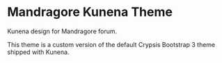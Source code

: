 # Mandragore Kunena Theme
Kunena design for Mandragore forum.

This theme is a custom version of the default Crypsis Bootstrap 3 theme shipped with Kunena.
